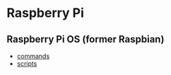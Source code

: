 # Raspberry Pi

## Raspberry Pi OS (former Raspbian)

* [commands](commands.md)
* [scripts](/raspberrypi/scripts)